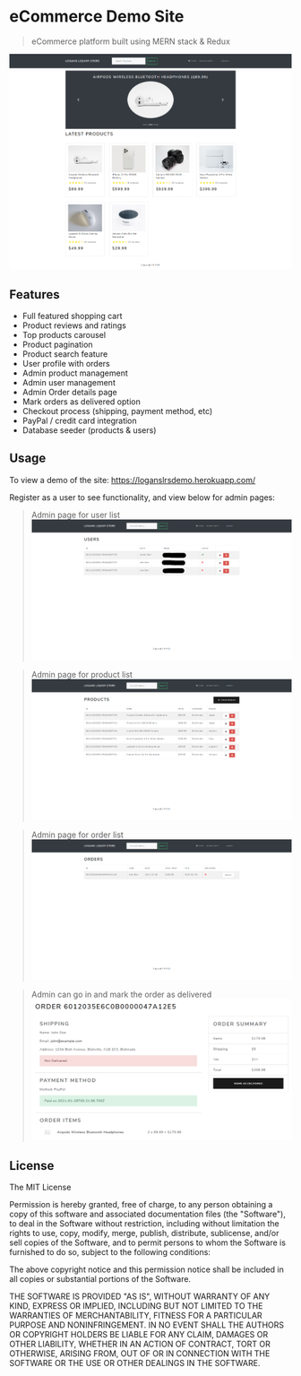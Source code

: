 # eCommerce Demo Site

> eCommerce platform built using MERN stack & Redux


![screenshot](https://github.com/BubbleFeet/LogansLRS/blob/main/frontend/public/images/b94b991df585ec11c955d0f08f906252.png)

## Features

- Full featured shopping cart
- Product reviews and ratings
- Top products carousel
- Product pagination
- Product search feature
- User profile with orders
- Admin product management
- Admin user management
- Admin Order details page
- Mark orders as delivered option
- Checkout process (shipping, payment method, etc)
- PayPal / credit card integration
- Database seeder (products & users)

## Usage
To view a demo of the site: https://loganslrsdemo.herokuapp.com/

Register as a user to see functionality, and view below for admin pages:

>Admin page for user list
![screenshot](https://github.com/BubbleFeet/LogansLRS/blob/main/frontend/public/images/ee411cfe3ecae45538c9ad49ce537e37.png)

>Admin page for product list
![screenshot](https://github.com/BubbleFeet/LogansLRS/blob/main/frontend/public/images/bc9412f143abdd5073058b8b76bce1b0.png)

>Admin page for order list
![screenshot](https://github.com/BubbleFeet/LogansLRS/blob/main/frontend/public/images/ba1aee1743853a84070ec8d6e9e22a48.png)

>Admin can go in and mark the order as delivered
![screenshot](https://github.com/BubbleFeet/LogansLRS/blob/main/frontend/public/images/ca665c911781b9578da9d7e6a78a2bda.png)

## License

The MIT License

Permission is hereby granted, free of charge, to any person obtaining a copy
of this software and associated documentation files (the "Software"), to deal
in the Software without restriction, including without limitation the rights
to use, copy, modify, merge, publish, distribute, sublicense, and/or sell
copies of the Software, and to permit persons to whom the Software is
furnished to do so, subject to the following conditions:

The above copyright notice and this permission notice shall be included in
all copies or substantial portions of the Software.

THE SOFTWARE IS PROVIDED "AS IS", WITHOUT WARRANTY OF ANY KIND, EXPRESS OR
IMPLIED, INCLUDING BUT NOT LIMITED TO THE WARRANTIES OF MERCHANTABILITY,
FITNESS FOR A PARTICULAR PURPOSE AND NONINFRINGEMENT. IN NO EVENT SHALL THE
AUTHORS OR COPYRIGHT HOLDERS BE LIABLE FOR ANY CLAIM, DAMAGES OR OTHER
LIABILITY, WHETHER IN AN ACTION OF CONTRACT, TORT OR OTHERWISE, ARISING FROM,
OUT OF OR IN CONNECTION WITH THE SOFTWARE OR THE USE OR OTHER DEALINGS IN
THE SOFTWARE.
